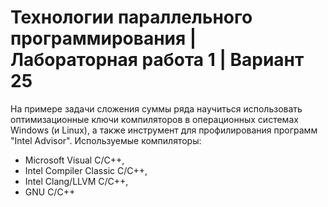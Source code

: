 # Технологии параллельного программирования | Лабораторная работа 1 | Вариант 25

На примере задачи сложения суммы ряда научиться использовать оптимизационные ключи компиляторов в операционных системах Windows (и Linux), а также инструмент для профилирования программ "Intel Advisor". Используемые компиляторы:
- Microsoft Visual C/C++,
- Intel Compiler Classic C/C++,
- Intel Clang/LLVM C/C++,
- GNU C/C++
